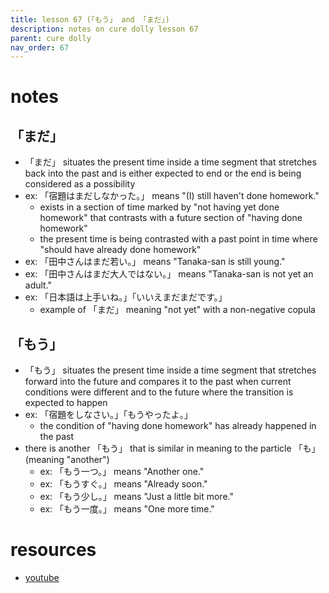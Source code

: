 ```yaml
---
title: lesson 67 (「もう」 and 「まだ」)
description: notes on cure dolly lesson 67
parent: cure dolly
nav_order: 67
---
```

# notes
## 「まだ」
- 「まだ」 situates the present time inside a time segment that stretches back into the past and is either expected to end or the end is being considered as a possibility
- ex: 「宿題はまだしなかった。」 means "(I) still haven't done homework."
	- exists in a section of time marked by "not having yet done homework" that contrasts with a future section of "having done homework"
	- the present time is being contrasted with a past point in time where "should have already done homework"
- ex: 「田中さんはまだ若い。」 means "Tanaka-san is still young."
- ex: 「田中さんはまだ大人ではない。」 means "Tanaka-san is not yet an adult."
- ex: 「日本語は上手いね。」「いいえまだまだです。」
	- example of 「まだ」 meaning "not yet" with a non-negative copula
## 「もう」
- 「もう」 situates the present time inside a time segment that stretches forward into the future and compares it to the past when current conditions were different and to the future where the transition is expected to happen
- ex: 「宿題をしなさい。」「もうやったよ。」
	- the condition of "having done homework" has already happened in the past
- there is another 「もう」 that is similar in meaning to the particle 「も」 (meaning "another")
	- ex: 「もう一つ。」 means "Another one."
	- ex: 「もうすぐ。」 means "Already soon."
	- ex: 「もう少し。」 means "Just a little bit more."
	- ex: 「もう一度。」 means "One more time."
# resources
- [youtube](https://www.youtube.com/watch?v=sBhD_Z5_pHw)